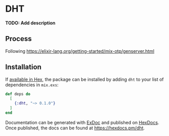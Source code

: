 # DHT

**TODO: Add description**

## Process
Following https://elixir-lang.org/getting-started/mix-otp/genserver.html

## Installation

If [available in Hex](https://hex.pm/docs/publish), the package can be installed
by adding `dht` to your list of dependencies in `mix.exs`:

```elixir
def deps do
  [
    {:dht, "~> 0.1.0"}
  ]
end
```

Documentation can be generated with [ExDoc](https://github.com/elixir-lang/ex_doc)
and published on [HexDocs](https://hexdocs.pm). Once published, the docs can
be found at <https://hexdocs.pm/dht>.

